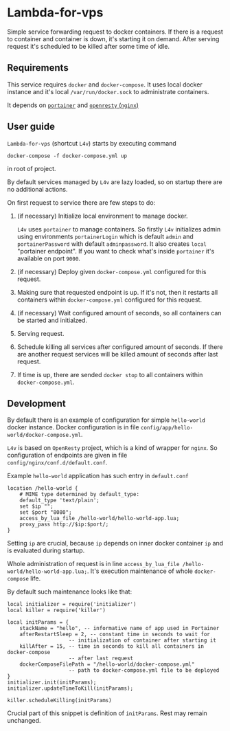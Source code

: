# Lambda-for-vps
Simple service forwarding request to docker containers. If there is a request to container and container is down, it's starting it on demand. After serving request it's scheduled to be killed after some time of idle.

## Requirements
This service requires `docker` and `docker-compose`.
It uses local docker instance and it's local `/var/run/docker.sock` to administrate containers.

It depends on [`portainer`](https://www.portainer.io/) and [`openresty` (`nginx`)](https://openresty.org/en/)

## User guide

`Lambda-for-vps` (shortcut `L4v`) starts by executing command

    docker-compose -f docker-compose.yml up

 in root of project.

By default services managed by `L4v` are lazy loaded, so on startup there are no additional actions.

On first request to service there are few steps to do:

1. (if necessary) Initialize local environment to manage docker.

    `L4v` uses `portainer` to manage containers. So firstly `L4v` initializes admin using environments `portainerLogin` which is default `admin` and `portainerPassword` with default `adminpassword`. It also creates `local` "portainer endpoint".
If you want to check what's inside `portainer` it's available on port `9000`. 

2. (if necessary) Deploy given `docker-compose.yml` configured for this request.
3. Making sure that requested endpoint is up. If it's not, then it restarts all containers within `docker-compose.yml` configured for this request.
4. (if necessary) Wait configured amount of seconds, so all containers can be started and initialzed.
5. Serving request.
6. Schedule killing all services after configured amount of seconds. If there are another request services will be killed amount of seconds after last request.
7. If time is up, there are sended `docker stop` to all containers within `docker-compose.yml`.

## Development

By default there is an example of configuration for simple `hello-world` docker instance.
Docker configuration is in file `config/app/hello-world/docker-compose.yml`.

`L4v` is based on `OpenResty` project, which is a kind of wrapper for `nginx`. So configuration of endpoints are given in file `config/nginx/conf.d/default.conf`.

Example `hello-world` application has such entry in `default.conf`

    location /hello-world {
        # MIME type determined by default_type:
        default_type 'text/plain';
        set $ip "";
        set $port "8080";
        access_by_lua_file /hello-world/hello-world-app.lua;
        proxy_pass http://$ip:$port/;
    }

Setting `ip` are crucial, because `ip` depends on inner docker container `ip` and is evaluated during startup.

Whole administration of request is in line `access_by_lua_file /hello-world/hello-world-app.lua;`. It's execution maintenance of whole `docker-compose` life.

By default such maintenance looks like that:

    local initializer = require('initializer')
    local killer = require('killer')

    local initParams = {
        stackName = "hello", -- informative name of app used in Portainer
        afterRestartSleep = 2, -- constant time in seconds to wait for 
                        -- initialization of container after starting it
        killAfter = 15, -- time in seconds to kill all containers in docker-compose 
                        -- after last request
        dockerComposeFilePath = "/hello-world/docker-compose.yml" 
                        -- path to docker-compose.yml file to be deployed 
    }
    initializer.init(initParams);
    initializer.updateTimeToKill(initParams);

    killer.scheduleKilling(initParams)

Crucial part of this snippet is definition of `initParams`. Rest may remain unchanged.
